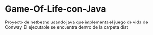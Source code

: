 # Game-Of-Life-con-Java
Proyecto de netbeans usando java que implementa el juego de vida de Conway.
El ejecutable se encuentra dentro de la carpeta dist
